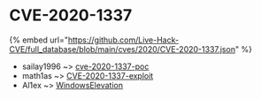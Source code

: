 # CVE-2020-1337
{% embed url="https://github.com/Live-Hack-CVE/full_database/blob/main/cves/2020/CVE-2020-1337.json" %}

* sailay1996 ~> [cve-2020-1337-poc](https://www.alice-snow.ru/2020/database/cve-2020-1337/cve-2020-1337-poc-sailay1996)
* math1as ~> [CVE-2020-1337-exploit](https://www.alice-snow.ru/2020/database/cve-2020-1337/cve-2020-1337-exploit-math1as)
* Al1ex ~> [WindowsElevation](https://www.alice-snow.ru/2020/database/cve-2020-1337/windowselevation-al1ex)